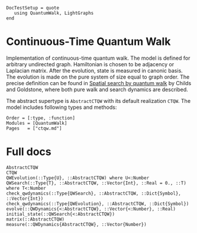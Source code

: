 ```@meta
DocTestSetup = quote
   using QuantumWalk, LightGraphs
end
```

# Continuous-Time Quantum Walk

Implementation of continuous-time quantum walk. The model is defined for arbitrary undirected graph. Hamiltonian is chosen to be adjacency or Laplacian matrix. After the evolution, state is measured in canonic basis. The evolution is made on the pure system of size equal to graph order. The precise definition can be found in [Spatial search by quantum walk](https://journals.aps.org/pra/abstract/10.1103/PhysRevA.70.022314) by Childs and Goldstone, where both pure walk and search dynamics are described.

The abstract supertype is `AbstractCTQW` with its default realization `CTQW`. The model includes following types and methods:

```@index
Order = [:type, :function]
Modules = [QuantumWalk]
Pages   = ["ctqw.md"]
```

# Full docs

```@docs
AbstractCTQW
CTQW
QWEvolution(::Type{U}, ::AbstractCTQW) where U<:Number
QWSearch(::Type{T}, ::AbstractCTQW, ::Vector{Int}, ::Real = 0., ::T) where T<:Number
check_qwdynamics(::Type{QWSearch}, ::AbstractCTQW, ::Dict{Symbol}, ::Vector{Int})
check_qwdynamics(::Type{QWEvolution}, ::AbstractCTQW, ::Dict{Symbol})
evolve(::QWDynamics{<:AbstractCTQW}, ::Vector{<:Number}, ::Real)
initial_state(::QWSearch{<:AbstractCTQW})
matrix(::AbstractCTQW)
measure(::QWDynamics{AbstractCTQW}, ::Vector{Number})
```
